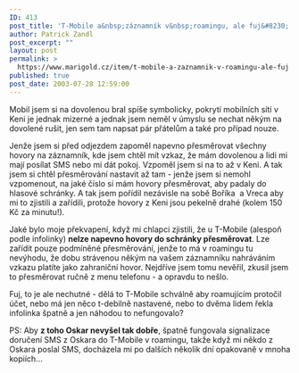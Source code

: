 ```yaml
---
ID: 413
post_title: 'T-Mobile a&nbsp;záznamník v&nbsp;roamingu, ale fuj&#8230;'
author: Patrick Zandl
post_excerpt: ""
layout: post
permalink: >
  https://www.marigold.cz/item/t-mobile-a-zaznamnik-v-roamingu-ale-fuj
published: true
post_date: 2003-07-28 12:59:00
---
```

<P>Mobil jsem si na dovolenou bral spíše symbolicky, pokrytí mobilních sítí v Keni je jednak mizerné a jednak jsem neměl v úmyslu se nechat někým na dovolené rušit, jen sem tam napsat pár přátelům a také pro případ nouze. </P>
<P>Jenže jsem si před odjezdem zapoměl napevno přesměrovat všechny hovory na záznamník, kde jsem chtěl mít vzkaz, že mám dovolenou a lidi mi mají posílat SMS nebo mi dát pokoj. Vzpoměl jsem si na to až v Keni. A tak jsem si chtěl přesměrování nastavit až tam - jenže jsem si nemohl vzpomenout, na jaké číslo si mám hovory přesměrovat, aby padaly do hlasové schránky. A tak jsem pořídil nezávisle na sobě Boříka&#160; a Vreca aby mi to zjistili a zařídili, protože hovory z Keni jsou pekelně drahé (kolem 150 Kč za minutu!). </P>
<P>Jaké bylo moje překvapení, když mi chlapci zjistili, že u T-Mobile (alespoň podle infolinky) <STRONG>nelze napevno hovory do schránky přesměrovat</STRONG>. Lze zařídit pouze podmíněné přesměrování, jenže to má v roamingu tu nevýhodu, že dobu strávenou někým na vašem záznamníku nahráváním vzkazu platíte jako zahraniční hovor. Nejdříve jsem tomu nevěřil, zkusil jsem to přesměrovat ručně z menu telefonu - a opravdu to nešlo. </P>
<P>Fuj, to je ale nechutné - dělá to T-Mobile schválně aby roamujícím protočil účet, nebo má jen něco t-debilně nastavené, nebo to dvěma lidem řekla infolinka špatně a jen náhodou to nefungovalo?</P>
<P>PS: Aby <STRONG>z toho Oskar nevyšel tak dobře</STRONG>, špatně fungovala signalizace doručení SMS z Oskara do T-Mobile v roamingu, takže když mi někdo z Oskara poslal SMS, docházela mi po dalších několik dní opakovaně v mnoha kopiích...</P>